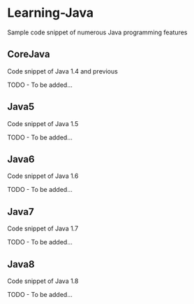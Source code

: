 Learning-Java
=============

Sample code snippet of numerous Java programming features


CoreJava
---------
Code snippet of Java 1.4 and previous

TODO - To be added...


Java5
---------
Code snippet of Java 1.5

TODO - To be added...


Java6
---------
Code snippet of Java 1.6

TODO - To be added...


Java7
---------
Code snippet of Java 1.7

TODO - To be added...


Java8
---------
Code snippet of Java 1.8

TODO - To be added...
